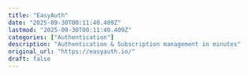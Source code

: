 ```yaml
---
title: "EasyAuth"
date: "2025-09-30T00:11:40.409Z"
lastmod: "2025-09-30T00:11:40.409Z"
categories: ["Authentication"]
description: "Authentication & Subscription management in minutes"
original_url: "https://easyauth.io/"
draft: false
---
```

